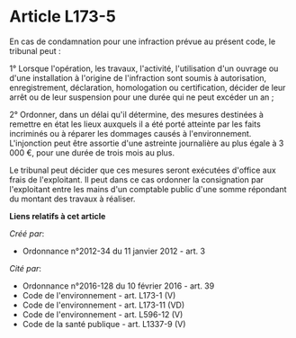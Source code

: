 # Article L173-5

En cas de condamnation pour une infraction prévue au présent code, le tribunal peut : 

1° Lorsque l'opération, les travaux, l'activité, l'utilisation d'un ouvrage ou d'une installation à l'origine de l'infraction
sont soumis à autorisation, enregistrement, déclaration, homologation ou certification, décider de leur arrêt ou de leur
suspension pour une durée qui ne peut excéder un an ; 

2° Ordonner, dans un délai qu'il détermine, des mesures destinées à remettre en état les lieux auxquels il a été porté
atteinte par les faits incriminés ou à réparer les dommages causés à l'environnement. L'injonction peut être assortie d'une
astreinte journalière au plus égale à 3 000 €, pour une durée de trois mois au plus. 

Le tribunal peut décider que ces mesures seront exécutées d'office aux frais de l'exploitant. Il peut dans ce cas ordonner la
consignation par l'exploitant entre les mains d'un comptable public d'une somme répondant du montant des travaux à réaliser.

**Liens relatifs à cet article**

_Créé par_:

  - Ordonnance n°2012-34 du 11 janvier 2012 - art. 3

_Cité par_:

  - Ordonnance n°2016-128 du 10 février 2016 - art. 39
  - Code de l'environnement - art. L173-1 (V)
  - Code de l'environnement - art. L173-11 (VD)
  - Code de l'environnement - art. L596-12 (V)
  - Code de la santé publique - art. L1337-9 (V)
